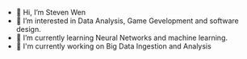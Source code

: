 - 👋 Hi, I’m Steven Wen
- 👀 I’m interested in Data Analysis, Game Gevelopment and software design.
- 🌱 I’m currently learning Neural Networks and machine learning.
- 📌 I'm currently working on Big Data Ingestion and Analysis
 
<!---
Stevenn2333/Stevenn2333 is a ✨ special ✨ repository because its `README.md` (this file) appears on your GitHub profile.
You can click the Preview link to take a look at your changes.
--->
